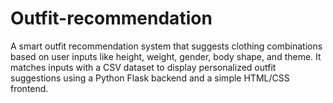 # Outfit-recommendation
A smart outfit recommendation system that suggests clothing combinations based on user inputs like height, weight, gender, body shape, and theme. It matches inputs with a CSV dataset to display personalized outfit suggestions using a Python Flask backend and a simple HTML/CSS frontend.
